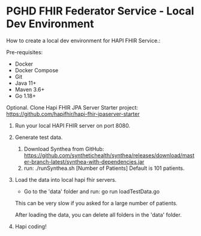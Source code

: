 PGHD FHIR Federator Service - Local Dev Environment
===============================================

How to create a local dev environment for HAPI FHIR Service.:

Pre-requisites:
- Docker 
- Docker Compose
- Git
- Java 11+
- Maven 3.6+
- Go 1.18+

Optional. Clone Hapi FHIR JPA Server Starter project:
   https://github.com/hapifhir/hapi-fhir-jpaserver-starter



1. Run your local HAPI FHIR server on port 8080.  

2. Generate test data.

   1. Download Synthea from GitHub: 
https://github.com/synthetichealth/synthea/releases/download/master-branch-latest/synthea-with-dependencies.jar
   2. run:
   ./runSynthea.sh [Number of Patients]     Default is 101 patients.

3. Load the data into local hapi fhir servers. 
   - Go to the 'data' folder and run:
   go run loadTestData.go 
    
   This can be very slow if you asked for a large number of patients.
      
   After loading the data, you can delete all folders in the 'data' folder. 

4. Hapi coding!